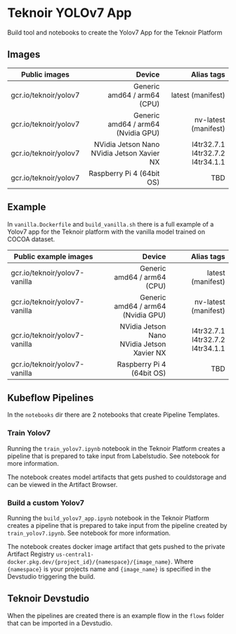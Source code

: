 # Teknoir YOLOv7 App

Build tool and notebooks to create the Yolov7 App for the Teknoir Platform

## Images
| Public images         |                                         Device |                               Alias tags |
|-----------------------|-----------------------------------------------:|-----------------------------------------:|
| gcr.io/teknoir/yolov7 |            Generic<br/>amd64 / arm64<br/>(CPU) |                        latest (manifest) |
| gcr.io/teknoir/yolov7 |     Generic<br/>amd64 / arm64<br/>(Nvidia GPU) |                     nv-latest (manifest) |
| gcr.io/teknoir/yolov7 | NVidia Jetson Nano<br/>NVidia Jetson Xavier NX | l4tr32.7.1<br/>l4tr32.7.2<br/>l4tr34.1.1 |
| gcr.io/teknoir/yolov7 |                      Raspberry Pi 4 (64bit OS) |                                      TBD |

## Example
In `vanilla.Dockerfile` and `build_vanilla.sh` there is a full example of a Yolov7 app for the Teknoir platform with the vanilla model trained on COCOA dataset.

| Public example images         |                                               Device |                               Alias tags |
|-------------------------------|-----------------------------------------------------:|-----------------------------------------:|
| gcr.io/teknoir/yolov7-vanilla |                  Generic<br/>amd64 / arm64<br/>(CPU) |                        latest (manifest) |
| gcr.io/teknoir/yolov7-vanilla |           Generic<br/>amd64 / arm64<br/>(Nvidia GPU) |                     nv-latest (manifest) |
| gcr.io/teknoir/yolov7-vanilla |       NVidia Jetson Nano<br/>NVidia Jetson Xavier NX | l4tr32.7.1<br/>l4tr32.7.2<br/>l4tr34.1.1 |
| gcr.io/teknoir/yolov7-vanilla |                            Raspberry Pi 4 (64bit OS) |                                      TBD |

## Kubeflow Pipelines
In the `notebooks` dir there are 2 notebooks that create Pipeline Templates.

### Train Yolov7
Running the `train_yolov7.ipynb` notebook in the Teknoir Platform creates a pipeline that is prepared to take input from Labelstudio. See notebook for more information.

The notebook creates model artifacts that gets pushed to couldstorage and can be viewed in the Artifact Browser.

### Build a custom Yolov7
Running the `build_yolov7_app.ipynb` notebook in the Teknoir Platform creates a pipeline that is prepared to take input from the pipeline created by `train_yolov7.ipynb`. See notebook for more information. 

The notebook creates docker image artifact that gets pushed to the private Artifact Registry `us-central1-docker.pkg.dev/{project_id}/{namespace}/{image_name}`.
Where `{namespace}` is your projects name and `{image_name}` is specified in the Devstudio triggering the build.

## Teknoir Devstudio
When the pipelines are created there is an example flow in the `flows` folder that can be imported in a Devstudio.